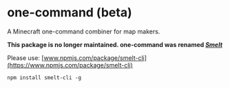 one-command (beta)
==================
A Minecraft one-command combiner for map makers.

**This package is no longer maintained. one-command was renamed *[Smelt](http://smelt.gnasp.com)***

Please use: [www.npmjs.com/package/smelt-cli](https://www.npmjs.com/package/smelt-cli)

`npm install smelt-cli -g`